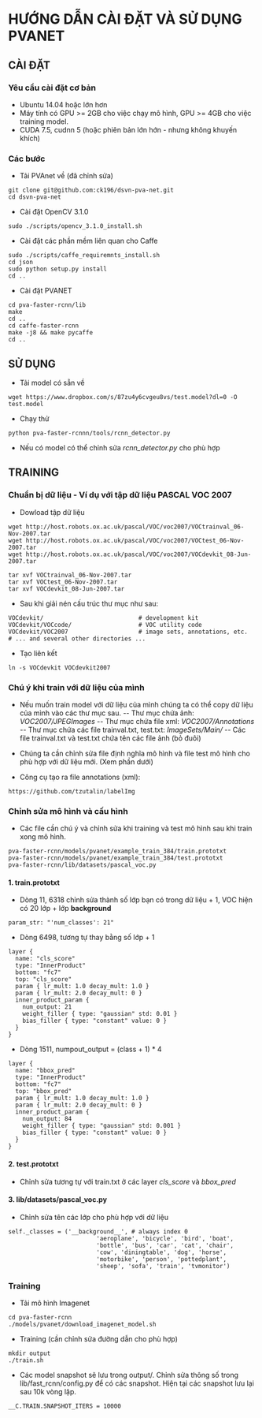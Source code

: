 # HƯỚNG DẪN CÀI ĐẶT VÀ SỬ DỤNG PVANET
## CÀI ĐẶT
### Yêu cầu cài đặt cơ bản
- Ubuntu 14.04 hoặc lớn hơn
- Máy tính có GPU >= 2GB cho việc chạy mô hình, GPU >= 4GB cho việc training model.
- CUDA 7.5, cudnn 5 (hoặc phiên bản lớn hớn - nhưng không khuyến khích)

### Các bước
- Tải PVAnet về (đã chỉnh sửa)

```
git clone git@github.com:ck196/dsvn-pva-net.git
cd dsvn-pva-net

```
- Cài đặt OpenCV 3.1.0

```
sudo ./scripts/opencv_3.1.0_install.sh
```
- Cài đặt các phần mềm liên quan cho Caffe

```
sudo ./scripts/caffe_requiremnts_install.sh
cd json
sudo python setup.py install
cd ..

```
- Cài đặt PVANET

```
cd pva-faster-rcnn/lib
make
cd ..
cd caffe-faster-rcnn
make -j8 && make pycaffe
cd ..
```

## SỬ DỤNG
- Tải model có sẵn về

```
wget https://www.dropbox.com/s/87zu4y6cvgeu8vs/test.model?dl=0 -O test.model
```
- Chạy thử

```
python pva-faster-rcnnn/tools/rcnn_detector.py
```

- Nếu có model có thể chỉnh sửa *rcnn_detector.py* cho phù hợp

## TRAINING
### Chuẩn bị dữ liệu - Ví dụ với tập dữ liệu PASCAL VOC 2007
- Dowload tập dữ liệu

```
wget http://host.robots.ox.ac.uk/pascal/VOC/voc2007/VOCtrainval_06-Nov-2007.tar
wget http://host.robots.ox.ac.uk/pascal/VOC/voc2007/VOCtest_06-Nov-2007.tar
wget http://host.robots.ox.ac.uk/pascal/VOC/voc2007/VOCdevkit_08-Jun-2007.tar

tar xvf VOCtrainval_06-Nov-2007.tar
tar xvf VOCtest_06-Nov-2007.tar
tar xvf VOCdevkit_08-Jun-2007.tar
```

- Sau khi giải nén cấu trúc thư mục như sau:

```
VOCdevkit/                           # development kit
VOCdevkit/VOCcode/                   # VOC utility code
VOCdevkit/VOC2007                    # image sets, annotations, etc.
# ... and several other directories ...
```

- Tạo liên kết

```
ln -s VOCdevkit VOCdevkit2007
```

### Chú ý khi train với dữ liệu của mình
- Nếu muốn train model với dữ liệu của mình chúng ta có thể copy dữ liệu của mình vào các thư mục sau.
-- Thư mục chứa ảnh:  *VOC2007/JPEGImages*
-- Thư mục chứa file xml: *VOC2007/Annotations*
-- Thư mục chứa các file trainval.txt, test.txt: *ImageSets/Main/*
-- Các file trainval.txt và test.txt chứa tên các file ảnh (bỏ đuôi)

- Chúng ta cần chỉnh sửa file định nghĩa mô hình và file test mô hình cho phù hợp với dữ liệu mới. (Xem phần dưới)
- Công cụ tạo ra file annotations (xml):

```
https://github.com/tzutalin/labelImg
```

### Chỉnh sửa mô hình và cấu hình
- Các file cần chú ý và chỉnh sửa khi training và test mô hình sau khi train xong mô hình.

```
pva-faster-rcnn/models/pvanet/example_train_384/train.prototxt
pva-faster-rcnn/models/pvanet/example_train_384/test.prototxt
pva-faster-rcnn/lib/datasets/pascal_voc.py
```

#### 1. train.prototxt
- Dòng 11, 6318 chỉnh sửa thành số lớp bạn có trong dữ liệu + 1, VOC hiện có 20 lớp + lớp __background__
```
param_str: "'num_classes': 21"
```

- Dòng 6498, tương tự thay bằng số lớp + 1

```
layer {
  name: "cls_score"
  type: "InnerProduct"
  bottom: "fc7"
  top: "cls_score"
  param { lr_mult: 1.0 decay_mult: 1.0 }
  param { lr_mult: 2.0 decay_mult: 0 }
  inner_product_param {
    num_output: 21
    weight_filler { type: "gaussian" std: 0.01 }
    bias_filler { type: "constant" value: 0 }
  }
}

```

- Dòng 1511, numpout_output = (class + 1) * 4

```
layer {
  name: "bbox_pred"
  type: "InnerProduct"
  bottom: "fc7"
  top: "bbox_pred"
  param { lr_mult: 1.0 decay_mult: 1.0 }
  param { lr_mult: 2.0 decay_mult: 0 }
  inner_product_param {
    num_output: 84
    weight_filler { type: "gaussian" std: 0.001 }
    bias_filler { type: "constant" value: 0 }
  }
}
```

#### 2. test.prototxt 
- Chỉnh sửa tương tự với train.txt ở các layer *cls_score* và *bbox_pred*

#### 3. lib/datasets/pascal_voc.py
- Chỉnh sửa tên các lớp cho phù hợp với dữ liệu

```
self._classes = ('__background__', # always index 0
                         'aeroplane', 'bicycle', 'bird', 'boat',
                         'bottle', 'bus', 'car', 'cat', 'chair',
                         'cow', 'diningtable', 'dog', 'horse',
                         'motorbike', 'person', 'pottedplant',
                         'sheep', 'sofa', 'train', 'tvmonitor')
```

### Training
- Tải mô hình Imagenet

```
cd pva-faster-rcnn
./models/pvanet/download_imagenet_model.sh
```

- Training (cần chỉnh sửa đường dẫn cho phù hợp)

```
mkdir output
./train.sh
```

- Các model snapshot sẽ lưu trong output/. Chỉnh sửa thông số trong lib/fast_rcnn/config.py để có các snapshot. Hiện tại các snapshot lưu lại sau 10k vòng lặp.

```
__C.TRAIN.SNAPSHOT_ITERS = 10000
```
